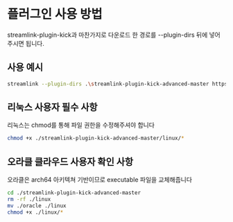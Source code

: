 # 플러그인 사용 방법

streamlink-plugin-kick과 마찬가지로 다운로드 한 경로를 --plugin-dirs 뒤에 넣어주시면 됩니다.

## 사용 예시
```bash
streamlink --plugin-dirs .\streamlink-plugin-kick-advanced-master https://kick.com/blahblah best -o output.mp4
```

## 리눅스 사용자 필수 사항
리눅스는 chmod를 통해 파일 권한을 수정해주셔야 합니다 
```bash
chmod +x ./streamlink-plugin-kick-advanced-master/linux/*
```

## 오라클 클라우드 사용자 확인 사항
오라클은 arch64 아키텍쳐 기반이므로 executable 파일을 교체해줍니다
```bash
cd ./streamlink-plugin-kick-advanced-master
rm -rf ./linux
mv ./oracle ./linux
chmod +x ./linux/*
```